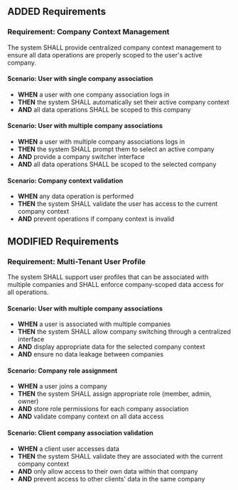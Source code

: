 ## ADDED Requirements

### Requirement: Company Context Management

The system SHALL provide centralized company context management to ensure all data operations are properly scoped to the user's active company.

#### Scenario: User with single company association

- **WHEN** a user with one company association logs in
- **THEN** the system SHALL automatically set their active company context
- **AND** all data operations SHALL be scoped to this company

#### Scenario: User with multiple company associations

- **WHEN** a user with multiple company associations logs in
- **THEN** the system SHALL prompt them to select an active company
- **AND** provide a company switcher interface
- **AND** all data operations SHALL be scoped to the selected company

#### Scenario: Company context validation

- **WHEN** any data operation is performed
- **THEN** the system SHALL validate the user has access to the current company context
- **AND** prevent operations if company context is invalid

## MODIFIED Requirements

### Requirement: Multi-Tenant User Profile

The system SHALL support user profiles that can be associated with multiple companies and SHALL enforce company-scoped data access for all operations.

#### Scenario: User with multiple company associations

- **WHEN** a user is associated with multiple companies
- **THEN** the system SHALL allow company switching through a centralized interface
- **AND** display appropriate data for the selected company context
- **AND** ensure no data leakage between companies

#### Scenario: Company role assignment

- **WHEN** a user joins a company
- **THEN** the system SHALL assign appropriate role (member, admin, owner)
- **AND** store role permissions for each company association
- **AND** validate company context on all data access

#### Scenario: Client company association validation

- **WHEN** a client user accesses data
- **THEN** the system SHALL validate they are associated with the current company context
- **AND** only allow access to their own data within that company
- **AND** prevent access to other clients' data in the same company
